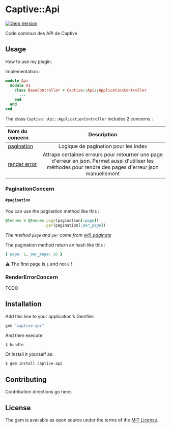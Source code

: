 # Captive::Api

[![Gem Version](https://img.shields.io/gem/v/captive-api.svg)](https://rubygems.org/gems/captive-api)


Code commun des API de Captive

## Usage
How to use my plugin.

Implementation :

```ruby
module Api
  module V1
    class BaseController < Captive::Api::ApplicationController
      ...
    end
  end
end
```

The class `Captive::Api::ApplicationController` includes 2 concerns :

| Nom du concern |  Description  |
|:-----|:--------:|
| [pagination](https://github.com/Captive-Studio/captive-api/blob/main/app/controllers/concerns/api/pagination_concern.rb) | Logique de pagination pour les index |
| [render error](https://github.com/Captive-Studio/captive-api/blob/main/app/controllers/concerns/api/render_error_concern.rb) | Attrape certaines erreurs pour retourner une page d'erreur en json. Permet aussi d'utiliser les méthodes pour rendre des pages d'erreur json manuellement |

### PaginationConcern

#### `#pagination`

You can use the pagination method like this : 

```ruby
@tenues = @tenues.page(pagination[:page])
                 .per(pagination[:per_page])
```

*The method `page` and `per` come from [will_paginate](https://github.com/mislav/will_paginate)*

The pagination method return an hash like this : 

```ruby
{ page: 1, per_page: 20 }
```

⚠️ The first page is `1` and not `0` !

### RenderErrorConcern

TODO

## Installation
Add this line to your application's Gemfile:

```ruby
gem "captive-api"
```

And then execute:
```bash
$ bundle
```

Or install it yourself as:
```bash
$ gem install captive-api
```

## Contributing
Contribution directions go here.

## License
The gem is available as open source under the terms of the [MIT License](https://opensource.org/licenses/MIT).
